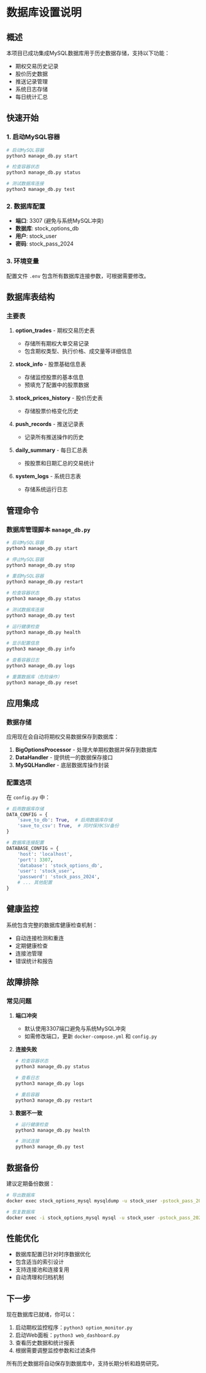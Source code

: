 # 数据库设置说明

## 概述

本项目已成功集成MySQL数据库用于历史数据存储，支持以下功能：
- 期权交易历史记录
- 股价历史数据
- 推送记录管理
- 系统日志存储
- 每日统计汇总

## 快速开始

### 1. 启动MySQL容器

```bash
# 启动MySQL容器
python3 manage_db.py start

# 检查容器状态
python3 manage_db.py status

# 测试数据库连接
python3 manage_db.py test
```

### 2. 数据库配置

- **端口**: 3307 (避免与系统MySQL冲突)
- **数据库**: stock_options_db
- **用户**: stock_user
- **密码**: stock_pass_2024

### 3. 环境变量

配置文件 `.env` 包含所有数据库连接参数，可根据需要修改。

## 数据库表结构

### 主要表

1. **option_trades** - 期权交易历史表
   - 存储所有期权大单交易记录
   - 包含期权类型、执行价格、成交量等详细信息

2. **stock_info** - 股票基础信息表
   - 存储监控股票的基本信息
   - 预填充了配置中的股票数据

3. **stock_prices_history** - 股价历史表
   - 存储股票价格变化历史

4. **push_records** - 推送记录表
   - 记录所有推送操作的历史

5. **daily_summary** - 每日汇总表
   - 按股票和日期汇总的交易统计

6. **system_logs** - 系统日志表
   - 存储系统运行日志

## 管理命令

### 数据库管理脚本 `manage_db.py`

```bash
# 启动MySQL容器
python3 manage_db.py start

# 停止MySQL容器  
python3 manage_db.py stop

# 重启MySQL容器
python3 manage_db.py restart

# 检查容器状态
python3 manage_db.py status

# 测试数据库连接
python3 manage_db.py test

# 运行健康检查
python3 manage_db.py health

# 显示配置信息
python3 manage_db.py info

# 查看容器日志
python3 manage_db.py logs

# 重置数据库（危险操作）
python3 manage_db.py reset
```

## 应用集成

### 数据存储

应用现在会自动将期权交易数据保存到数据库：

1. **BigOptionsProcessor** - 处理大单期权数据并保存到数据库
2. **DataHandler** - 提供统一的数据保存接口
3. **MySQLHandler** - 底层数据库操作封装

### 配置选项

在 `config.py` 中：

```python
# 启用数据库存储
DATA_CONFIG = {
    'save_to_db': True,  # 启用数据库存储
    'save_to_csv': True,  # 同时保持CSV备份
}

# 数据库连接配置
DATABASE_CONFIG = {
    'host': 'localhost',
    'port': 3307,
    'database': 'stock_options_db',
    'user': 'stock_user',
    'password': 'stock_pass_2024',
    # ... 其他配置
}
```

## 健康监控

系统包含完整的数据库健康检查机制：

- 自动连接检测和重连
- 定期健康检查
- 连接池管理
- 错误统计和报告

## 故障排除

### 常见问题

1. **端口冲突**
   - 默认使用3307端口避免与系统MySQL冲突
   - 如需修改端口，更新 `docker-compose.yml` 和 `config.py`

2. **连接失败**
   ```bash
   # 检查容器状态
   python3 manage_db.py status
   
   # 查看日志
   python3 manage_db.py logs
   
   # 重启容器
   python3 manage_db.py restart
   ```

3. **数据不一致**
   ```bash
   # 运行健康检查
   python3 manage_db.py health
   
   # 测试连接
   python3 manage_db.py test
   ```

## 数据备份

建议定期备份数据：

```bash
# 导出数据库
docker exec stock_options_mysql mysqldump -u stock_user -pstock_pass_2024 stock_options_db > backup.sql

# 恢复数据库
docker exec -i stock_options_mysql mysql -u stock_user -pstock_pass_2024 stock_options_db < backup.sql
```

## 性能优化

- 数据库配置已针对时序数据优化
- 包含适当的索引设计
- 支持连接池和连接复用
- 自动清理和归档机制

## 下一步

现在数据库已就绪，你可以：

1. 启动期权监控程序：`python3 option_monitor.py`
2. 启动Web面板：`python3 web_dashboard.py`
3. 查看历史数据和统计报表
4. 根据需要调整监控参数和过滤条件

所有历史数据将自动保存到数据库中，支持长期分析和趋势研究。
